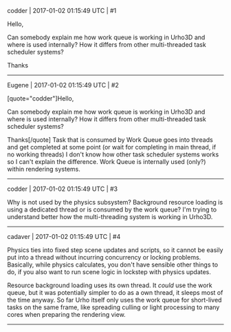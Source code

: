 codder | 2017-01-02 01:15:49 UTC | #1

Hello,

Can somebody explain me how work queue is working in Urho3D and where is used internally?
How it differs from other multi-threaded task scheduler systems?

Thanks

-------------------------

Eugene | 2017-01-02 01:15:49 UTC | #2

[quote="codder"]Hello,

Can somebody explain me how work queue is working in Urho3D and where is used internally?
How it differs from other multi-threaded task scheduler systems?

Thanks[/quote]
Task that is consumed by Work Queue goes into threads and get completed at some point (or wait for completing in main thread, if no working threads)
I don't know how other task scheduler systems works so I can't explain the difference.
Work Queue is internally used (only?) within rendering systems.

-------------------------

codder | 2017-01-02 01:15:49 UTC | #3

Why is not used by the physics subsystem? Background resource loading is using a dedicated thread or is consumed by the work queue?
I'm trying to understand better how the multi-threading system is working in Urho3D.

-------------------------

cadaver | 2017-01-02 01:15:49 UTC | #4

Physics ties into fixed step scene updates and scripts, so it cannot be easily put into a thread without incurring concurrency or locking problems. Basically, while physics calculates, you don't have sensible other things to do, if you also want to run scene logic in lockstep with physics updates.

Resource background loading uses its own thread. It *could* use the work queue, but it was potentially simpler to do as a own thread, it sleeps most of the time anyway. So far Urho itself only uses the work queue for short-lived tasks on the same frame, like spreading culling or light processing to many cores when preparing the rendering view.

-------------------------

